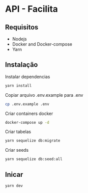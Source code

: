 # API - Facilita

## Requisitos

* Nodejs
* Docker and Docker-compose
* Yarn

## Instalação

Instalar dependencias 
```bash
yarn install
```

Copiar arquivo .env.example para .env
```bash
cp .env.example .env
```

Criar containers docker
```bash
docker-compose up -d
```

Criar tabelas
```bash
yarn sequelize db:migrate
```

Criar seeds
```bash
yarn sequelize db:seed:all
```

## Inicar

```bash
yarn dev
```